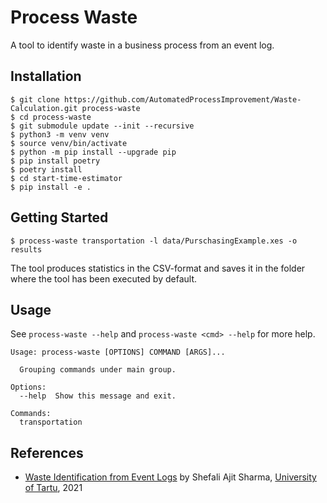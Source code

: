# Process Waste

A tool to identify waste in a business process from an event log.

## Installation

```shell
$ git clone https://github.com/AutomatedProcessImprovement/Waste-Calculation.git process-waste
$ cd process-waste
$ git submodule update --init --recursive
$ python3 -m venv venv
$ source venv/bin/activate
$ python -m pip install --upgrade pip
$ pip install poetry
$ poetry install
$ cd start-time-estimator
$ pip install -e .
```

## Getting Started

```shell
$ process-waste transportation -l data/PurschasingExample.xes -o results
```

The tool produces statistics in the CSV-format and saves it in the folder where the tool has been executed by default. 

## Usage

See `process-waste --help` and `process-waste <cmd> --help` for more help.

```
Usage: process-waste [OPTIONS] COMMAND [ARGS]...

  Grouping commands under main group.

Options:
  --help  Show this message and exit.

Commands:
  transportation
```

## References

- [Waste Identification from Event Logs](https://comserv.cs.ut.ee/ati_thesis/datasheet.php?id=72411&year=2021) by Shefali Ajit Sharma, [University of Tartu](https://www.ut.ee/en), 2021

